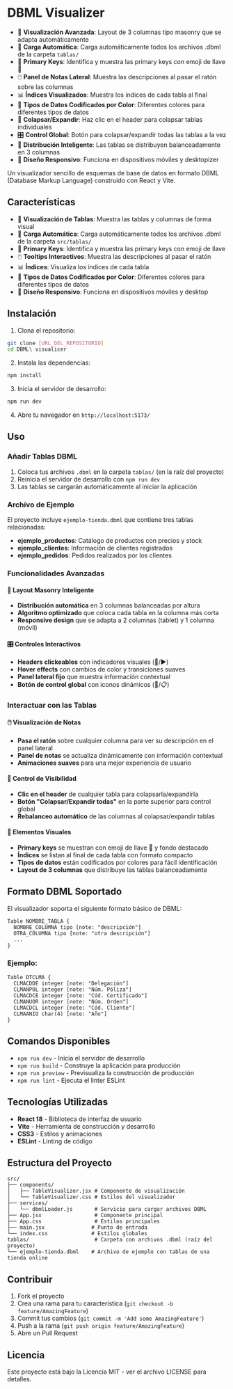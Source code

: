 # DBML Visualizer

- 🎨 **Visualización Avanzada**: Layout de 3 columnas tipo masonry que se adapta automáticamente
- 📁 **Carga Automática**: Carga automáticamente todos los archivos .dbml de la carpeta `tablas/`
- 🔑 **Primary Keys**: Identifica y muestra las primary keys con emoji de llave 🔑
- 🖱️ **Panel de Notas Lateral**: Muestra las descripciones al pasar el ratón sobre las columnas
- 📊 **Índices Visualizados**: Muestra los índices de cada tabla al final
- 🎨 **Tipos de Datos Codificados por Color**: Diferentes colores para diferentes tipos de datos
- 🔄 **Colapsar/Expandir**: Haz clic en el header para colapsar tablas individuales
- 🎛️ **Control Global**: Botón para colapsar/expandir todas las tablas a la vez
- 📐 **Distribución Inteligente**: Las tablas se distribuyen balanceadamente en 3 columnas
- 📱 **Diseño Responsivo**: Funciona en dispositivos móviles y desktopizer

Un visualizador sencillo de esquemas de base de datos en formato DBML (Database Markup Language) construido con React y Vite.

## Características

- 🎨 **Visualización de Tablas**: Muestra las tablas y columnas de forma visual
- 📁 **Carga Automática**: Carga automáticamente todos los archivos .dbml de la carpeta `src/tablas/`
- 🔑 **Primary Keys**: Identifica y muestra las primary keys con emoji de llave
- 🖱️ **Tooltips Interactivos**: Muestra las descripciones al pasar el ratón
- 📊 **Índices**: Visualiza los índices de cada tabla
- 🎨 **Tipos de Datos Codificados por Color**: Diferentes colores para diferentes tipos de datos
- 📱 **Diseño Responsivo**: Funciona en dispositivos móviles y desktop

## Instalación

1. Clona el repositorio:
```bash
git clone [URL_DEL_REPOSITORIO]
cd DBML\ visualicer
```

2. Instala las dependencias:
```bash
npm install
```

3. Inicia el servidor de desarrollo:
```bash
npm run dev
```

4. Abre tu navegador en `http://localhost:5173/`

## Uso

### Añadir Tablas DBML
1. Coloca tus archivos `.dbml` en la carpeta `tablas/` (en la raíz del proyecto)
2. Reinicia el servidor de desarrollo con `npm run dev`
3. Las tablas se cargarán automáticamente al iniciar la aplicación

### Archivo de Ejemplo
El proyecto incluye `ejemplo-tienda.dbml` que contiene tres tablas relacionadas:
- **ejemplo_productos**: Catálogo de productos con precios y stock
- **ejemplo_clientes**: Información de clientes registrados  
- **ejemplo_pedidos**: Pedidos realizados por los clientes

### Funcionalidades Avanzadas

#### 📐 **Layout Masonry Inteligente**
- **Distribución automática** en 3 columnas balanceadas por altura
- **Algoritmo optimizado** que coloca cada tabla en la columna más corta
- **Responsive design** que se adapta a 2 columnas (tablet) y 1 columna (móvil)

#### 🎛️ **Controles Interactivos**
- **Headers clickeables** con indicadores visuales (🔽/▶️)
- **Hover effects** con cambios de color y transiciones suaves
- **Panel lateral fijo** que muestra información contextual
- **Botón de control global** con iconos dinámicos (📄/📋)

### Interactuar con las Tablas

#### 🖱️ **Visualización de Notas**
- **Pasa el ratón** sobre cualquier columna para ver su descripción en el panel lateral
- **Panel de notas** se actualiza dinámicamente con información contextual
- **Animaciones suaves** para una mejor experiencia de usuario

#### 🔄 **Control de Visibilidad**
- **Clic en el header** de cualquier tabla para colapsarla/expandirla
- **Botón "Colapsar/Expandir todas"** en la parte superior para control global
- **Rebalanceo automático** de las columnas al colapsar/expandir tablas

#### 🎨 **Elementos Visuales**
- **Primary keys** se muestran con emoji de llave 🔑 y fondo destacado
- **Índices** se listan al final de cada tabla con formato compacto
- **Tipos de datos** están codificados por colores para fácil identificación
- **Layout de 3 columnas** que distribuye las tablas balanceadamente

## Formato DBML Soportado

El visualizador soporta el siguiente formato básico de DBML:

```dbml
Table NOMBRE_TABLA {
  NOMBRE_COLUMNA tipo [note: "descripción"]
  OTRA_COLUMNA tipo [note: "otra descripción"]
  ...
}
```

### Ejemplo:
```dbml
Table DTCLMA {
  CLMACDDE integer [note: "Delegación"]
  CLMANPOL integer [note: "Núm. Póliza"]
  CLMACDCE integer [note: "Cód. Certificado"]
  CLMANUOR integer [note: "Núm. Orden"]
  CLMACDCL integer [note: "Cód. Cliente"]
  CLMAANIO char(4) [note: "Año"]
}
```

## Comandos Disponibles

- `npm run dev` - Inicia el servidor de desarrollo
- `npm run build` - Construye la aplicación para producción
- `npm run preview` - Previsualiza la construcción de producción
- `npm run lint` - Ejecuta el linter ESLint

## Tecnologías Utilizadas

- **React 18** - Biblioteca de interfaz de usuario
- **Vite** - Herramienta de construcción y desarrollo
- **CSS3** - Estilos y animaciones
- **ESLint** - Linting de código

## Estructura del Proyecto

```
src/
├── components/
│   ├── TableVisualizer.jsx # Componente de visualización
│   └── TableVisualizer.css # Estilos del visualizador
├── services/
│   └── dbmlLoader.js       # Servicio para cargar archivos DBML
├── App.jsx                 # Componente principal
├── App.css                 # Estilos principales
├── main.jsx               # Punto de entrada
└── index.css              # Estilos globales
tablas/                     # Carpeta con archivos .dbml (raíz del proyecto)
└── ejemplo-tienda.dbml    # Archivo de ejemplo con tablas de una tienda online
```

## Contribuir

1. Fork el proyecto
2. Crea una rama para tu característica (`git checkout -b feature/AmazingFeature`)
3. Commit tus cambios (`git commit -m 'Add some AmazingFeature'`)
4. Push a la rama (`git push origin feature/AmazingFeature`)
5. Abre un Pull Request

## Licencia

Este proyecto está bajo la Licencia MIT - ver el archivo LICENSE para detalles.